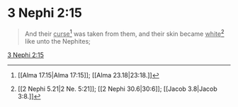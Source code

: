 # 3 Nephi 2:15

> And their <u>curse</u>[^a] was taken from them, and their skin became <u>white</u>[^b] like unto the Nephites;

[3 Nephi 2:15](https://www.churchofjesuschrist.org/study/scriptures/bofm/3-ne/2?lang=eng&id=p15#p15)


[^a]: [[Alma 17.15|Alma 17:15]]; [[Alma 23.18|23:18.]]
[^b]: [[2 Nephi 5.21|2 Ne. 5:21]]; [[2 Nephi 30.6|30:6]]; [[Jacob 3.8|Jacob 3:8.]]
